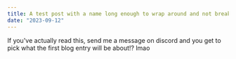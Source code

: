 ```yaml
---
title: A test post with a name long enough to wrap around and not break the positioning of my website
date: "2023-09-12"
---
```


If you've actually read this, send me a message on discord and you get to pick what the first blog entry will be about!? lmao